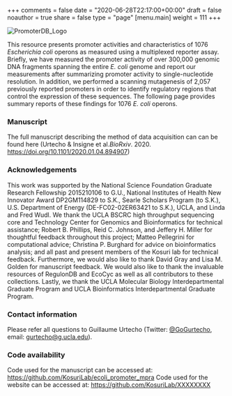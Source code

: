 +++
comments = false
date = "2020-06-28T22:17:00+00:00"
draft = false
noauthor = true
share = false
type = "page"
[menu.main]
weight = 111
+++

![PromoterDB_Logo](/logos/pdb_v1_4x-8.png)

This resource presents promoter activities and characteristics of 1076 *Escherichia coli* operons as measured using a multiplexed reporter assay. Briefly, we have measured the promoter activity of over 300,000 genomic DNA fragments spanning the entire *E. coli* genome and report our measurements after summarizing promoter activity to single-nucleotide resolution. In addition, we performed a scanning mutagenesis of 2,057 previously reported promoters in order to identify regulatory regions that control the expression of these sequences. The following page provides summary reports of these findings for 1076 *E. coli* operons. 

### Manuscript

The full manuscript describing the method of data acquisition can can be found here (Urtecho & Insigne et al.*BioRxiv*. 2020. https://doi.org/10.1101/2020.01.04.894907)

### Acknowledgements

This work was supported by the National Science Foundation Graduate Research Fellowship 2015210106 to G.U., National Institutes of Health New Innovator Award DP2GM114829 to S.K., Searle Scholars Program (to S.K.), U.S. Department of Energy (DE-FC02-02ER63421 to S.K.), UCLA, and Linda and Fred Wudl. We thank the UCLA BSCRC high throughput sequencing core and Technology Center for Genomics and Bioinformatics for technical assistance; Robert B. Phillips, Reid C. Johnson, and Jeffery H. Miller for thoughtful feedback throughout this project; Matteo Pellegrini for computational advice; Christina P. Burghard for advice on bioinformatics analysis; and all past and present members of the Kosuri lab for technical feedback. Furthermore, we would also like to thank David Gray and Lisa M. Golden for manuscript feedback. We would also like to thank the invaluable resources of RegulonDB and EcoCyc as well as all contributors to these collections. Lastly, we thank the UCLA Molecular Biology Interdepartmental Graduate Program and UCLA Bioinformatics Interdepartmental Graduate Program.

### Contact information
Please refer all questions to Guillaume Urtecho (Twitter: [@GoGurtecho](https://twitter.com/gogurtecho?lang=en), email: gurtecho@g.ucla.edu). 

### Code availability

Code used for the manuscript can be accessed at: https://github.com/KosuriLab/ecoli_promoter_mpra
Code used for the website can be accessed at: https://github.com/KosuriLab/XXXXXXXX
